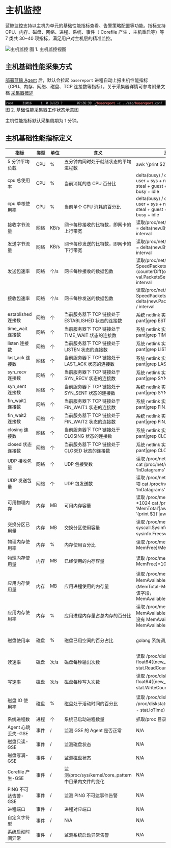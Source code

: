 # 主机监控

蓝鲸监控支持以主机为单元的基础性能指标查看、告警策略配置等功能。指标支持 CPU、内存、磁盘、网络、进程、系统、事件（ Corefile 产生 、主机重启等）等 7 类共 30~40 项指标，满足用户对主机层的精准监控。

![主机监控](../media/host_monitor.gif)
图 1. 主机监控视图

## 主机基础性能采集方式

[部署蓝鲸 Agent](5.1/节点管理/快速入门/agent0.md) 后，默认会拉起 `basereport` 进程自动上报主机性能指标（CPU、内存、网络、磁盘、TCP 连接数等指标），关于采集器详情可参考附录文档 [采集器概述](../二次开发/plugins.md)

![](../media/15367250851552.jpg)
图 2. 基础性能采集器工作状态示意图

主机性能指标默认采集周期为 1 分钟。

## 主机基础性能指标定义

| 指标               | 类型 | 单位 | 含义                                                | 采集方法(Linux)                                                                                                                                                   | 采集方法(Windows)                                                                                                                                                                                                    |
| ------------------ | ---- | ---- | --------------------------------------------------- | ----------------------------------------------------------------------------------------------------------------------------------------------------------------- | -------------------------------------------------------------------------------------------------------------------------------------------------------------------------------------------------------------------- |
| 5 分钟平均负载      | CPU  | %    | 五分钟内同时处于就绪状态的平均进程数                | awk ‘{print $2}’ /proc/loadavg                                                                                                                                    | N/A                                                                                                                                                                                                                  |
| cpu 总使用率        | CPU  | %    | 当前消耗的总 CPU 百分比                               | delta(busy) / delta(total) * 100 busy = user + sys + nice + iowait + irq + softirq + steal + guest + guestnice + stolen total = busy + idle                       | for /f “tokens=1,2,* delims==” %i in (‘wmic path Win32_PerfFormattedData_Counters_ProcessorInformation where "Name=’_Total’" get PercentIdleTime/value &#124; findstr PercentIdleTime’) do (set /a 100-%j)           |
| cpu 单核使用率      | CPU  | %    | 当前单个 CPU 消耗的百分比                             | delta(busy) / delta(total) * 100 busy = user + sys + nice + iowait + irq + softirq + steal + guest + guestnice + stolen total = busy + idle                       | for /f “tokens=1,2,* delims==” %i in (‘wmic path Win32_PerfFormattedData_Counters_ProcessorInformation where “not name like ‘%Total%’” get PercentIdleTime/value &#124; findstr PercentIdleTime’) do (set /a 100-%j) |
| 接收字节流量       | 网络 | KB/s | 网卡每秒接收的比特数，即网卡的上行带宽              | 读取/proc/net/dev 文件 第 1 项 SpeedRecv = delta(new.BytesRecv, old.BytesRecv) / interval                                                                             | wmic path Win32_PerfRawData_Tcpip_NetworkInterface get BytesReceivedPersec/value &#124; findstr BytesReceivedPersec                                                                                                  |
| 发送字节流量       | 网络 | KB/s | 网卡每秒发送的比特数，即网卡的下行带宽              | 读取/proc/net/dev 文件第 9 项 SpeedSent = delta(new.BytesSent, old.BytesSent) / interval                                                                              | wmic path Win32_PerfRawData_Tcpip_NetworkInterface get BytesSentPersec/value &#124; findstr BytesSentPersec                                                                                                          |
| 发送包速率         | 网络 | 个/s | 网卡每秒接收的数据包数                              | 读取/proc/net/dev 文件 第 10 项 SpeedPacketsSent = (counterDiff(once.Stat[i].PacketsSent, val.PacketsSent, NetCoutnerMaxSize)) / interval                            | wmic path Win32_PerfRawData_Tcpip_NetworkInterface get PacketsSentPersec/value &#124; findstr PacketsSentPersec                                                                                                      |
| 接收包速率         | 网络 | 个/s | 网卡每秒发送的数据包数                              | 读取/proc/net/dev 文件 第 2 项 SpeedPacketsRecv = delta(new.PacketsRecv, old.PacketsRecv) / interval                                                                 | wmic path Win32_PerfRawData_Tcpip_NetworkInterface get PacketsReceivedPersec/value &#124; findstr PacketsReceivedPersec                                                                                              |
| established 连接数  | 网络 | 个   | 当前服务器下 TCP 链接处于 ESTABLISHED 状态的连接数      | 系统 netlink 实现 验证方法 netstat -pant&#124;grep ESTABLISHED                                                                                                       | netstat -ano -p tcp &#124; more +4 &#124; find " ESTABLISHED "                                                                                                                                                       |
| time_wait 连接数    | 网络 | 个   | 当前服务器下 TCP 链接处于 TIME_WAIT 状态的连接数        | 系统 netlink 实现 验证方法 netstat -pant&#124;grep TIME_WAIT                                                                                                         | netstat -ano -p tcp &#124; more +4 &#124; find " TIME_WAIT "                                                                                                                                                         |
| listen 连接数       | 网络 | 个   | 当前服务器下 TCP 链接处于 LISTEN 状态的连接数           | 系统 netlink 实现 验证方法 netstat -pant&#124;grep LISTEN                                                                                                            | netstat -ano -p tcp &#124; more +4 &#124; find " LISTENING "                                                                                                                                                         |
| last_ack 连接数     | 网络 | 个   | 当前服务器下 TCP 链接处于 LAST_ACK 状态的连接数         | 系统 netlink 实现 验证方法 netstat -pant&#124;grep LAST_ACK                                                                                                          | netstat -ano -p tcp &#124; more +4 &#124; find " LAST_ACK "                                                                                                                                                          |
| syn_recv 连接数     | 网络 | 个   | 当前服务器下 TCP 链接处于 SYN_RECV 状态的连接数         | 系统 netlink 实现 验证方法 netstat -pant&#124;grep SYNC_RECV                                                                                                         | netstat -ano -p tcp &#124; more +4 &#124; find " SYN_RECV "                                                                                                                                                          |
| syn_sent 连接数     | 网络 | 个   | 当前服务器下 TCP 链接处于 SYN_SENT 状态的连接数         | 系统 netlink 实现 验证方法 netstat -pant&#124;grep SYNC_SENT                                                                                                         | netstat -ano -p tcp &#124; more +4 &#124; find " SYN_SENT "                                                                                                                                                          |
| fin_wait1 连接数    | 网络 | 个   | 当前服务器下 TCP 链接处于 FIN_WAIT1 状态的连接数        | 系统 netlink 实现 验证方法 netstat -pant&#124;grep FIN_WAIT1                                                                                                         | netstat -ano -p tcp &#124; more +4 &#124; find " FIN_WAIT_1 "                                                                                                                                                        |
| fin_wait2 连接数    | 网络 | 个   | 当前服务器下 TCP 链接处于 FIN_WAIT2 状态的连接数        | 系统 netlink 实现 验证方法 netstat -pant&#124;grep FIN_WAIT2                                                                                                         | netstat -ano -p tcp &#124; more +4 &#124; find " FIN_WAIT_2 "                                                                                                                                                        |
| closing 连接数      | 网络 | 个   | 当前服务器下 TCP 链接处于 CLOSING 状态的连接数          | 系统 netlink 实现 验证方法 netstat -pant&#124;grep CLOSING                                                                                                           | netstat -ano -p tcp &#124; more +4 &#124; find " CLOSING "                                                                                                                                                           |
| closed 状态连接数   | 网络 | 个   | 当前服务器下 TCP 链接处于 CLOSED 状态的连接数           | 系统 netlink 实现 验证方法 netstat -pant&#124;grep CLOSED                                                                                                            | netstat -ano -p tcp &#124; more +4 &#124; find " CLOSE "                                                                                                                                                             |
| UDP 接收包量        | 网络 | 个   | UDP 包接受数                                         | 读取 /proc/net/snmp 文件 InDatagrams 项 cat /proc/net/snmp&#124;grep Udp:&#124;grep -v ‘InDatagrams’&#124;awk ‘{print $2}’                                         | wmic path Win32_PerfFormattedData_Tcpip_UDPv4 get DatagramsReceivedPersec/value                                                                                                                                      |
| UDP 发送包量        | 网络 | 个   | UDP 包发送数                                         | 读取 /proc/net/snmp 文件 OutDatagrams 项 cat /proc/net/snmp&#124;grep Udp:&#124;grep -v ‘InDatagrams’&#124;awk ‘{print $5}’                                        | 读取/proc/net/dev 文件 第 2 项 SpeedPacketsRecv = delta(new.PacketsRecv, old.PacketsRecv) / interval                                                                                                                    |
| 可用物理内存       | 内存 | MB   | 可用内存容量                                        | 读取 /proc/meminfo 文件 MemTotal 字段*1024 cat /proc/meminfo &#124;grep ‘MemTotal’&#124;awk -F ‘:’ ‘{print $2}’&#124;awk ‘{print $1}’&#124;awk ‘{print $1 * 1024}’ | for /f “tokens=1,2,* delims==” %i in (‘wmic OS get FreePhysicalMemory/value&#124; findstr FreePhysicalMemory’) do (set /a %j/1024)                                                                                   |
| 交换分区已用量     | 内存 | MB   | 交换分区使用容量                                    | 读取 /proc/meminfo 文件 golang 系统调用 syscall.Sysinfo sysinfo.Totalswap - sysinfo.Freeswap 验证方法 free -m                                                        | wmic os get TotalSwapSpaceSize/value                                                                                                                                                                                 |
| 物理内存使用率     | 内存 | %    | 内存使用百分比                                      | 读取 /proc/meminfo 文件[MemTotal-MemFree]/MemTotal*100.0                                                                                                          | wmic os get FreePhysicalMemory,TotalVisibleMemorySize/value                                                                                                                                                          |
| 物理内存使用量     | 内存 | MB   | 已经使用的内存容量                                  | 读取 /proc/meminfo 文件[MemTotal-MemFree]*1024                                                                                                                    | wmic os get FreePhysicalMemory,TotalVisibleMemorySize/value &#124; findstr “FreePhysicalMemory TotalVisibleMemorySize”                                                                                               |
| 应用内存使用量     | 内存 | MB   | 应用进程使用的内存量                                | 读取 /proc/meminfo 文件 如果有 MemAvailable 字段（不同系统版本有差异）(MemTotal-MemAvailable)/1024,如果没有该字段，MemAvailable=MemFree+Buffers+Cached              | N/A                                                                                                                                                                                                                  |
| 应用内存使用率     | 内存 | %    | 应用进程内存量占总内存的百分比                      | 读取 /proc/meminfo 文件 (MemTotal-MemAvailable)/（MemTotal*100.0），如果没有 MemAvailable 字段，则 MemAvailable=MemFree+Buffers+Cached                               | N/A                                                                                                                                                                                                                  |
| 磁盘使用率         | 磁盘 | %    | 磁盘已用空间的百分占比                              | golang 系统调用 syscall.Statfs 相当于 df                                                                                                                            | for /f “tokens=1,2,* delims==” %i in (‘wmic path Win32_PerfFormattedData_PerfDisk_LogicalDisk where “name like ‘%:%’” get PercentFreeSpace/value &#124; findstr PercentFreeSpace’) do (set /a 100-%j)                |
| 读速率             | 磁盘 | 次/s | 磁盘每秒输出次数                                    | 读取 /proc/diskstats 每一行的第四项 float64((new_stat.ReadCount - stat.ReadCount)) / 60 只上报逻辑分区                                                            | wmic path Win32_PerfFormattedData_PerfDisk_LogicalDisk get DiskReadsPersec/value                                                                                                                                     |
| 写速率             | 磁盘 | 次/s | 磁盘每秒写入次数                                    | 读取 /proc/diskstats 第 8 项 float64((new_stat.WriteCount - stat.WriteCount)) / 60 只上报逻辑分区                                                                    | wmic path Win32_PerfFormattedData_PerfDisk_LogicalDisk get DiskWritesPersec/value                                                                                                                                    |
| 磁盘 IO 使用率       | 磁盘 | %    | 磁盘处于活动时间的百分比                            | 读取 /proc/diskstats 文件读取 /proc/diskstats 第 13 项 （new_stat.IoTime - stat.IoTime）/60.0 / 1000.0                                                               | for /f “tokens=1,2,* delims==” %i in (‘wmic path Win32_PerfFormattedData_PerfDisk_LogicalDisk where "Name=’_Total’" get PercentIdleTime/value &#124; findstr PercentIdleTime’) do (set /a 100-%j)                    |
| 系统进程数         | 进程 | 个   | 系统已启动进程数量                                  | 抓取/proc 目录下所有子目录数量                                                                                                                                    | wmic path win32_process get ProcessId/value                                                                                                                                                                          |
| Agent 心跳丢失-GSE  | 事件 | /    | 监测 GSE 的 Agent 是否正常                              | N/A                                                                                                                                                               | N/A                                                                                                                                                                                                                  |
| 磁盘只读-GSE       | 事件 | /    | 监测磁盘状态                                        | N/A                                                                                                                                                               | N/A                                                                                                                                                                                                                  |
| 磁盘写满-GSE       | 事件 | /    | 监测磁盘状态                                        | N/A                                                                                                                                                               | N/A                                                                                                                                                                                                                  |
| Corefile 产生-GSE   | 事件 | /    | 监测/proc/sys/kernel/core_pattern 中目录内文件的变化 | N/A                                                                                                                                                               | N/A                                                                                                                                                                                                                  |
| PING 不可达告警-GSE | 事件 | /    | 监测 PING 不可达事件告警                              | N/A                                                                                                                                                               | N/A                                                                                                                                                                                                                  |
| 进程端口           | 事件 | /    | 进程对应端口                                        | N/A                                                                                                                                                               | wmic path win32_process get */value 和 netstat -ano                                                                                                                                                                  |
| 自定义字符型       | 事件 | /    | N/A                                                 | N/A                                                                                                                                                               | N/A                                                                                                                                                                                                                  |
| 系统启动时间异常   | 事件 | /    | 监测系统启动异常告警                                | N/A                                                                                                                                                               | N/A                                                                                                                                                                                                                  |
